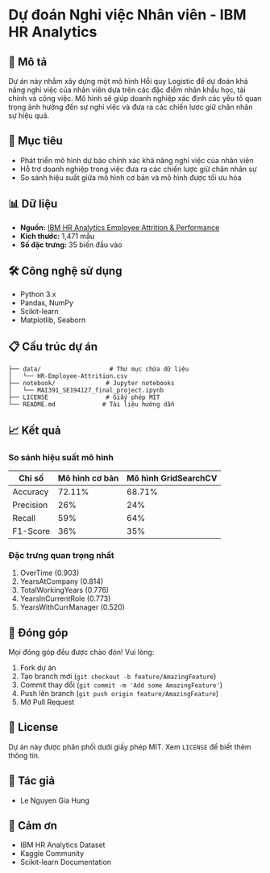 # Dự đoán Nghỉ việc Nhân viên - IBM HR Analytics

## 📝 Mô tả
Dự án này nhằm xây dựng một mô hình Hồi quy Logistic để dự đoán khả năng nghỉ việc của nhân viên dựa trên các đặc điểm nhân khẩu học, tài chính và công việc. Mô hình sẽ giúp doanh nghiệp xác định các yếu tố quan trọng ảnh hưởng đến sự nghỉ việc và đưa ra các chiến lược giữ chân nhân sự hiệu quả.

## 🎯 Mục tiêu
- Phát triển mô hình dự báo chính xác khả năng nghỉ việc của nhân viên
- Hỗ trợ doanh nghiệp trong việc đưa ra các chiến lược giữ chân nhân sự
- So sánh hiệu suất giữa mô hình cơ bản và mô hình được tối ưu hóa

## 📊 Dữ liệu
- **Nguồn:** [IBM HR Analytics Employee Attrition & Performance](https://www.kaggle.com/datasets/pavansubhasht/ibm-hr-analytics-attrition-dataset/data)
- **Kích thước:** 1,471 mẫu
- **Số đặc trưng:** 35 biến đầu vào

## 🛠️ Công nghệ sử dụng
- Python 3.x
- Pandas, NumPy
- Scikit-learn
- Matplotlib, Seaborn

## 📋 Cấu trúc dự án
```
├── data/                   # Thư mục chứa dữ liệu
│   └── HR-Employee-Attrition.csv
├── notebook/              # Jupyter notebooks
│   └── MAI391_SE194127_final_project.ipynb
├── LICENSE                # Giấy phép MIT
└── README.md             # Tài liệu hướng dẫn
```

## 📈 Kết quả
### So sánh hiệu suất mô hình
| Chỉ số | Mô hình cơ bản | Mô hình GridSearchCV |
|--------|----------------|---------------------|
| Accuracy | 72.11% | 68.71% |
| Precision | 26% | 24% |
| Recall | 59% | 64% |
| F1-Score | 36% | 35% |

### Đặc trưng quan trọng nhất
1. OverTime (0.903)
2. YearsAtCompany (0.814)
3. TotalWorkingYears (0.776)
4. YearsInCurrentRole (0.773)
5. YearsWithCurrManager (0.520)

## 🤝 Đóng góp
Mọi đóng góp đều được chào đón! Vui lòng:
1. Fork dự án
2. Tạo branch mới (`git checkout -b feature/AmazingFeature`)
3. Commit thay đổi (`git commit -m 'Add some AmazingFeature'`)
4. Push lên branch (`git push origin feature/AmazingFeature`)
5. Mở Pull Request

## 📄 License
Dự án này được phân phối dưới giấy phép MIT. Xem `LICENSE` để biết thêm thông tin.

## 👥 Tác giả
- Le Nguyen Gia Hung

## 🙏 Cảm ơn
- IBM HR Analytics Dataset
- Kaggle Community
- Scikit-learn Documentation
